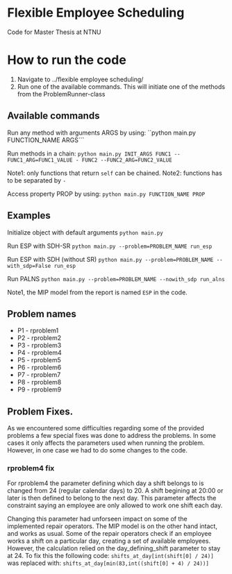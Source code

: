 # Flexible Employee Scheduling
Code for Master Thesis at NTNU

# How to run the code
1. Navigate to ../flexible employee scheduling/
2. Run one of the available commands. This will initiate one of the methods from the
 ProblemRunner-class

## Available commands

Run any method with arguments ARGS by using:
``python main.py FUNCTION_NAME ARGS```
    
Run methods in a chain:
```python main.py INIT_ARGS FUNC1 --FUNC1_ARG=FUNC1_VALUE - FUNC2 --FUNC2_ARG=FUNC2_VALUE```
    
Note1: only functions that return `self` can be chained.
Note2: functions has to be separated by `-`

Access property PROP by using: 
```python main.py FUNCTION_NAME PROP```

## Examples
Initialize object with default arguments 
```python main.py```
    
Run ESP with SDH-SR
```python main.py --problem=PROBLEM_NAME run_esp```
    
Run ESP with SDH (without SR)
```python main.py --problem=PROBLEM_NAME --with_sdp=False run_esp```

Run PALNS
```python main.py --problem=PROBLEM_NAME --nowith_sdp run_alns```

Note1, the MIP model from the report is named `ESP` in the code. 

## Problem names
* P1 - rproblem1
* P2 - rproblem2
* P3 - rproblem3
* P4 - rproblem4
* P5 - rproblem5
* P6 - rproblem6
* P7 - rproblem7
* P8 - rproblem8
* P9 - rproblem9

## Problem Fixes.
As we encountered some difficulties regarding some of the provided problems a few special fixes was done to address the problems. In some cases it only affects the parameters used when running the problem. However, in one case we had to do some changes to the code.

### rproblem4 fix
For rproblem4 the parameter defining which day a shift belongs to is changed from 24 (regular calendar days) to 20. A shift begining at 20:00 or later is then defined to belong to the next day. This parameter affects the constraint saying an employee are only allowed to work one shift each day. 

Changing this parameter had unforseen impact on some of the implemented repair operators. The MIP model is on the other hand intact, and works as usual. 
Some of the repair operators check if an employee works a shift on a particular day, creating a set of available employees. However, the calculation relied on the day_defining_shift parameter to stay at 24. To fix this the following code:
```shifts_at_day[int(shift[0] / 24)]```
was replaced with:
```shifts_at_day[min(83,int((shift[0] + 4) / 24))]```
